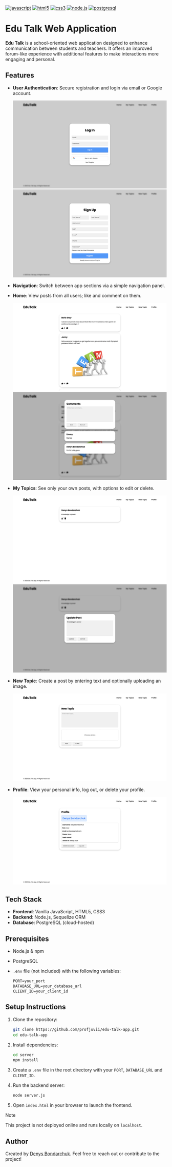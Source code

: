 [![javascript](https://img.shields.io/badge/javascript-F7DF1E?style=flat\&logo=javascript\&logoColor=black)](https://developer.mozilla.org/en-US/docs/Web/JavaScript)
[![html5](https://img.shields.io/badge/html5-E34F26?style=flat\&logo=html5\&logoColor=white)](https://developer.mozilla.org/en-US/docs/Web/HTML)
[![css3](https://img.shields.io/badge/css3-1572B6?style=flat\&logo=css3\&logoColor=white)](https://developer.mozilla.org/en-US/docs/Web/CSS)
[![node.js](https://img.shields.io/badge/node.js-8CC84B?style=flat\&logo=node.js\&logoColor=white)](https://nodejs.org/)
[![postgresql](https://img.shields.io/badge/postgresql-blue?logo=postgresql&logoColor=white)](https://www.postgresql.org/)

# Edu Talk Web Application

**Edu Talk** is a school-oriented web application designed to enhance communication between students and teachers. It offers an improved forum-like experience with additional features to make interactions more engaging and personal.

## Features

* **User Authentication**: Secure registration and login via email or Google account.
  
  ![Login](screenshots/login.png)
  ![Signup](screenshots/signup.png)

* **Navigation**: Switch between app sections via a simple navigation panel.

* **Home**: View posts from all users; like and comment on them.

  ![Home Feed](screenshots/home-feed.png)
  ![Comments](screenshots/comments.png)

* **My Topics**: See only your own posts, with options to edit or delete.

  ![My Topics](screenshots/my-topics.png)
  ![Update Post](screenshots/update-post.png)

* **New Topic**: Create a post by entering text and optionally uploading an image.

  ![New Topic](screenshots/new-topic.png)

* **Profile**: View your personal info, log out, or delete your profile.

  ![Profile](screenshots/profile.png)

## Tech Stack

* **Frontend**: Vanilla JavaScript, HTML5, CSS3
* **Backend**: Node.js, Sequelize ORM
* **Database**: PostgreSQL (cloud-hosted)

## Prerequisites

* Node.js & npm
* PostgreSQL
* `.env` file (not included) with the following variables:

  ```
  PORT=your_port
  DATABASE_URL=your_database_url
  CLIENT_ID=your_client_id
  ```

## Setup Instructions

1. Clone the repository:

   ```bash
   git clone https://github.com/profjuvii/edu-talk-app.git
   cd edu-talk-app
   ```
2. Install dependencies:

   ```bash
   cd server
   npm install
   ```
3. Create a `.env` file in the root directory with your `PORT`, `DATABASE_URL` and `CLIENT_ID`.
4. Run the backend server:

   ```bash
   node server.js
   ```
5. Open `index.html` in your browser to launch the frontend.

> [!NOTE]
>
> This project is not deployed online and runs locally on `localhost`.

## Author

Created by [Denys Bondarchuk](https://github.com/profjuvii). Feel free to reach out or contribute to the project!